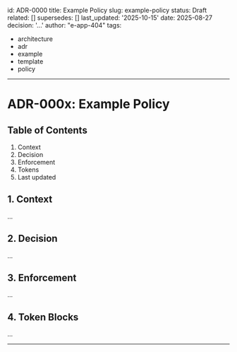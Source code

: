 id: ADR-0000
title: Example Policy
slug: example-policy
status: Draft
related: []
supersedes: []
last_updated: '2025-10-15'
date: 2025-08-27
decision: '...'
author: "e-app-404"
tags:
- architecture
- adr
- example
- template
- policy
---

# ADR-000x: Example Policy

## Table of Contents
1. Context
2. Decision
3. Enforcement
4. Tokens
5. Last updated

## 1. Context
...

## 2. Decision
...

## 3. Enforcement
...

## 4. Token Blocks
...

---
